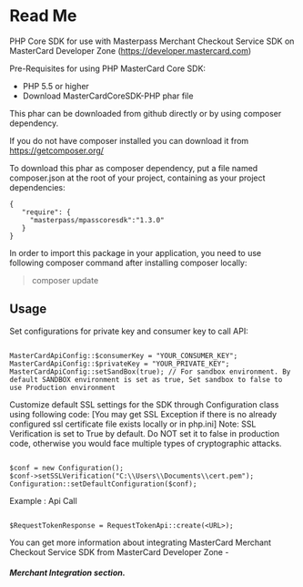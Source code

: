 # Read Me

PHP Core SDK for use with Masterpass Merchant Checkout Service SDK on MasterCard Developer Zone (https://developer.mastercard.com) 

Pre-Requisites for using PHP MasterCard Core SDK:

 *  PHP 5.5 or higher
 *  Download MasterCardCoreSDK-PHP phar file
 
 This phar can be downloaded from github directly or by using composer dependency.
 
 If you do not have composer installed you can download it from https://getcomposer.org/
 
 To download this phar as composer dependency, put a file named composer.json at the root of your project, containing as your project dependencies:
 ```
 {
    "require": {
      "masterpass/mpasscoresdk":"1.3.0"
    }
 }
```

In order to import this package in your application, you need to use following composer command after installing composer locally:

> composer update

## Usage

Set configurations for private key and consumer key to call API: 

```

MasterCardApiConfig::$consumerKey = "YOUR_CONSUMER_KEY";
MasterCardApiConfig::$privateKey = "YOUR_PRIVATE_KEY";
MasterCardApiConfig::setSandBox(true); // For sandbox environment. By default SANDBOX environment is set as true, Set sandbox to false to use Production environment

```

Customize default SSL settings for the SDK through Configuration class using following code: 
[You may get SSL Exception if there is no already configured ssl certificate file exists locally or in php.ini]
Note: SSL Verification is set to True by default. Do NOT set it to false in production code, otherwise you would face multiple types of cryptographic attacks. 

```

$conf = new Configuration();
$conf->setSSLVerification("C:\\Users\\Documents\\cert.pem");
Configuration::setDefaultConfiguration($conf);

```

Example : Api Call

```

$RequestTokenResponse = RequestTokenApi::create(<URL>);

```

You can get more information about integrating MasterCard Merchant Checkout Service SDK from MasterCard Developer Zone - 
##### Merchant Integration section. 